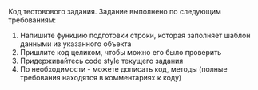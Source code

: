 Код тестовового задания. Задание выполнено по следующим требованиям:
1. Напишите функцию подготовки строки, которая заполняет шаблон данными из указанного объекта
2. Пришлите код целиком, чтобы можно его было проверить
3. Придерживайтесь code style текущего задания
4. По необходимости - можете дописать код, методы
(полные требования находятся в комментариях к коду)
